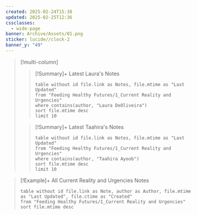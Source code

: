 ```yaml
---
created: 2025-02-24T15:38
updated: 2025-02-25T12:36
cssclasses:
  - wide-page
banner: Archive/Assets/01.png
sticker: lucide//clock-2
banner_y: "49"
---
```



> [!multi-column]
> >[!Summary]+ Latest Laura's Notes
> > ```dataview
> > table without id file.link as Notes, file.mtime as "Last Updated" 
> > from "Feeding Healthy Futures/1_Current Reality and Urgencies"
> > where contains(author, "Laura DeOliveira")
> > sort file.mtime desc
> > limit 10
> > ```
> 
> >[!Summary]+ Latest Taahira's Notes
> > ```dataview
> > table without id file.link as Notes, file.mtime as "Last Updated"
> > from "Feeding Healthy Futures/1_Current Reality and Urgencies"
> > where contains(author, "Taahira Ayoob")
> > sort file.mtime desc
> > limit 10
> > ```


>[!Example]+ All Current Reality and Urgencies Notes
> ```dataview
> table without id file.link as Note, author as Author, file.mtime as "Last Updated", file.ctime as "Created"
> from "Feeding Healthy Futures/1_Current Reality and Urgencies"
> sort file.mtime desc
> ```
